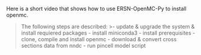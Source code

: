 Here is a short video that shows how to use ERSN-OpenMC-Py to install openmc.
>The following steps are described:
    >- update & upgrade the system & install requiered packages
    - install miniconda3
    - install prerequisites
    - clone, compile and install openmc
    - download & convert cross sections data from nndc
    - run pincell model script
